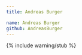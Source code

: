 ```yaml
---
title: Andreas Burger

name: Andreas Burger
github: AndreasBurger
---
```


{% include warning/stub %}
